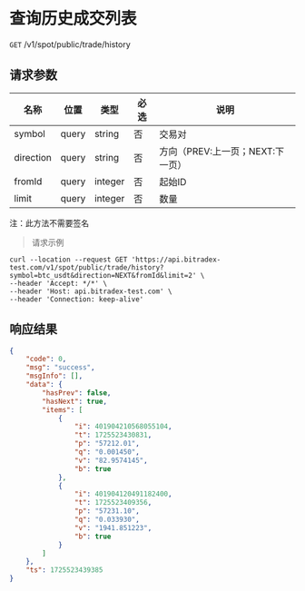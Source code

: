 # 查询历史成交列表

`GET` /v1/spot/public/trade/history

## 请求参数

| 名称      | 位置  | 类型    | 必选 | 说明                             |
| --------- | ----- | ------- | ---- | -------------------------------- |
| symbol    | query | string  | 否   | 交易对                           |
| direction | query | string  | 否   | 方向（PREV:上一页；NEXT:下一页） |
| fromId    | query | integer | 否   | 起始ID                           |
| limit     | query | integer | 否   | 数量                             |

注：此方法不需要签名

> 请求示例

```shell
curl --location --request GET 'https://api.bitradex-test.com/v1/spot/public/trade/history?symbol=btc_usdt&direction=NEXT&fromId&limit=2' \
--header 'Accept: */*' \
--header 'Host: api.bitradex-test.com' \
--header 'Connection: keep-alive'
```



## 响应结果

```json
{
    "code": 0,
    "msg": "success",
    "msgInfo": [],
    "data": {
        "hasPrev": false,
        "hasNext": true,
        "items": [
            {
                "i": 401904210568055104,
                "t": 1725523430831,
                "p": "57212.01",
                "q": "0.001450",
                "v": "82.9574145",
                "b": true
            },
            {
                "i": 401904120491182400,
                "t": 1725523409356,
                "p": "57231.10",
                "q": "0.033930",
                "v": "1941.851223",
                "b": true
            }
        ]
    },
    "ts": 1725523439385
}
```

